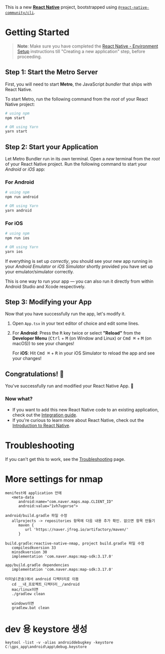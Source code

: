 This is a new [**React Native**](https://reactnative.dev) project, bootstrapped using [`@react-native-community/cli`](https://github.com/react-native-community/cli).

# Getting Started

>**Note**: Make sure you have completed the [React Native - Environment Setup](https://reactnative.dev/docs/environment-setup) instructions till "Creating a new application" step, before proceeding.

## Step 1: Start the Metro Server

First, you will need to start **Metro**, the JavaScript _bundler_ that ships _with_ React Native.

To start Metro, run the following command from the _root_ of your React Native project:

```bash
# using npm
npm start

# OR using Yarn
yarn start
```

## Step 2: Start your Application

Let Metro Bundler run in its _own_ terminal. Open a _new_ terminal from the _root_ of your React Native project. Run the following command to start your _Android_ or _iOS_ app:

### For Android

```bash
# using npm
npm run android

# OR using Yarn
yarn android
```

### For iOS

```bash
# using npm
npm run ios

# OR using Yarn
yarn ios
```

If everything is set up _correctly_, you should see your new app running in your _Android Emulator_ or _iOS Simulator_ shortly provided you have set up your emulator/simulator correctly.

This is one way to run your app — you can also run it directly from within Android Studio and Xcode respectively.

## Step 3: Modifying your App

Now that you have successfully run the app, let's modify it.

1. Open `App.tsx` in your text editor of choice and edit some lines.
2. For **Android**: Press the <kbd>R</kbd> key twice or select **"Reload"** from the **Developer Menu** (<kbd>Ctrl</kbd> + <kbd>M</kbd> (on Window and Linux) or <kbd>Cmd ⌘</kbd> + <kbd>M</kbd> (on macOS)) to see your changes!

   For **iOS**: Hit <kbd>Cmd ⌘</kbd> + <kbd>R</kbd> in your iOS Simulator to reload the app and see your changes!

## Congratulations! :tada:

You've successfully run and modified your React Native App. :partying_face:

### Now what?

- If you want to add this new React Native code to an existing application, check out the [Integration guide](https://reactnative.dev/docs/integration-with-existing-apps).
- If you're curious to learn more about React Native, check out the [Introduction to React Native](https://reactnative.dev/docs/getting-started).

# Troubleshooting

If you can't get this to work, see the [Troubleshooting](https://reactnative.dev/docs/troubleshooting) page.

# More settings for nmap

```
menifest에 application 안에
   <meta-data
      android:name="com.naver.maps.map.CLIENT_ID"
      android:value="1vh7ugorse">

android/build.gradle 파일 수정
   allprojects -> repositories 항목에 다음 내용 추가 확인. 없으면 항목 만들기
      maven {
         url 'https://naver.jfrog.io/artifactory/maven/'
      }

build.gradle:reactive-native-nmap, project build.gradle 파일 수정
   compilesdkversion 33
   minsdkversion 30
   implementation 'com.naver.maps:map-sdk:3.17.0'

app/build.gradle dependencies
   implementation 'com.naver.maps:map-sdk:3.17.0'

터미널(콘솔)에서 android 디렉터리로 이동
   cd __내_프로젝트_디렉터리__/android
   mac/linux이면
   ./gradlew clean

   windows이면
   gradlew.bat clean

```

# dev 용 keystore 생성
```
keytool -list -v -alias androiddebugkey -keystore C:\gps_app\android\app\debug.keystore
```